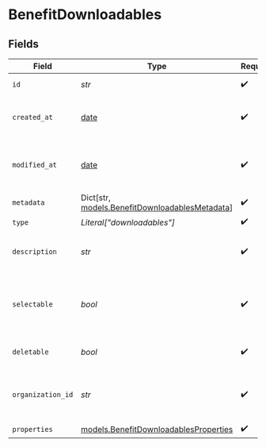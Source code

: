 # BenefitDownloadables


## Fields

| Field                                                                                       | Type                                                                                        | Required                                                                                    | Description                                                                                 |
| ------------------------------------------------------------------------------------------- | ------------------------------------------------------------------------------------------- | ------------------------------------------------------------------------------------------- | ------------------------------------------------------------------------------------------- |
| `id`                                                                                        | *str*                                                                                       | :heavy_check_mark:                                                                          | The ID of the benefit.                                                                      |
| `created_at`                                                                                | [date](https://docs.python.org/3/library/datetime.html#date-objects)                        | :heavy_check_mark:                                                                          | Creation timestamp of the object.                                                           |
| `modified_at`                                                                               | [date](https://docs.python.org/3/library/datetime.html#date-objects)                        | :heavy_check_mark:                                                                          | Last modification timestamp of the object.                                                  |
| `metadata`                                                                                  | Dict[str, [models.BenefitDownloadablesMetadata](../models/benefitdownloadablesmetadata.md)] | :heavy_check_mark:                                                                          | N/A                                                                                         |
| `type`                                                                                      | *Literal["downloadables"]*                                                                  | :heavy_check_mark:                                                                          | N/A                                                                                         |
| `description`                                                                               | *str*                                                                                       | :heavy_check_mark:                                                                          | The description of the benefit.                                                             |
| `selectable`                                                                                | *bool*                                                                                      | :heavy_check_mark:                                                                          | Whether the benefit is selectable when creating a product.                                  |
| `deletable`                                                                                 | *bool*                                                                                      | :heavy_check_mark:                                                                          | Whether the benefit is deletable.                                                           |
| `organization_id`                                                                           | *str*                                                                                       | :heavy_check_mark:                                                                          | The ID of the organization owning the benefit.                                              |
| `properties`                                                                                | [models.BenefitDownloadablesProperties](../models/benefitdownloadablesproperties.md)        | :heavy_check_mark:                                                                          | N/A                                                                                         |